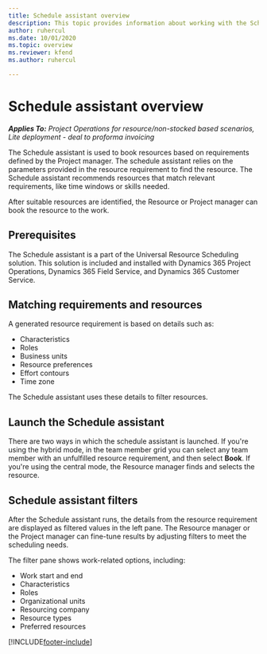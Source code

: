 ```yaml
---
title: Schedule assistant overview
description: This topic provides information about working with the Schedule assistant to book resources.
author: ruhercul
ms.date: 10/01/2020
ms.topic: overview
ms.reviewer: kfend 
ms.author: ruhercul

---
```


# Schedule assistant overview

_**Applies To:** Project Operations for resource/non-stocked based scenarios, Lite deployment - deal to proforma invoicing_

The Schedule assistant is used to book resources based on requirements defined by the Project manager. The schedule assistant relies on the parameters provided in the resource requirement to find the resource. The Schedule assistant recommends resources that match relevant requirements, like time windows or skills needed.

After suitable resources are identified, the Resource or Project manager can book the resource to the work.

## Prerequisites

The Schedule assistant is a part of the Universal Resource Scheduling solution. This solution is included and installed with Dynamics 365 Project Operations, Dynamics 365 Field Service, and Dynamics 365 Customer Service.

## Matching requirements and resources

A generated resource requirement is based on details such as:

-   Characteristics
-   Roles
-   Business units
-   Resource preferences
-   Effort contours
-   Time zone

The Schedule assistant uses these details to filter resources.

## Launch the Schedule assistant

There are two ways in which the schedule assistant is launched. If you're using the hybrid mode, in the team member grid you can select any team member with an unfulfilled resource requirement, and then select **Book**. If you're using the central mode, the Resource manager finds and selects the resource.

## Schedule assistant filters

After the Schedule assistant runs, the details from the resource requirement are displayed as filtered values in the left pane. The Resource manager or the Project manager can fine-tune results by adjusting filters to meet the scheduling needs.

The filter pane shows work-related options, including:

-   Work start and end
-   Characteristics
-   Roles
-   Organizational units
-   Resourcing company
-   Resource types
-   Preferred resources


[!INCLUDE[footer-include](../includes/footer-banner.md)]
